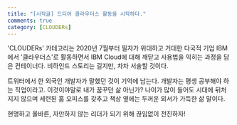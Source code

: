 ```yaml
---
title: "[시작글] 드디어 클라우더스 활동을 시작하다."
comments: true
category: [CLOUDERs]
---
```


'CLOUDERs' 카테고리는 2020년 7월부터 필자가 위대하고 거대한 다국적 기업 IBM에서 '클라우더스'로 활동하면서 IBM Cloud에 대해 깨닫고 사용법을 익히는 과정을 담은 컨테이너다. 
비하인드 스토리는 길지만, 차차 서술할 것이다.

트위터에서 한 외국인 개발자가 말했던 것이 기억에 남는다. 개발자는 평생 공부해야 하는 직업이라고. 
이것이야말로 내가 꿈꾸던 삶 아닌가? 나이가 많이 들어도 시대에 뒤처지지 않으며 세련된 홈 오피스를 갖추고 책상 옆에는 두꺼운 외서가 가득한 삶 말이다. 

현명하고 올바른, 자만하지 않는 리더가 되기 위해 끊임없이 전진하자!
